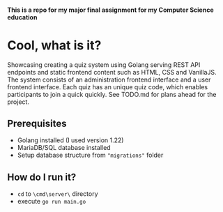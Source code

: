 #### This is a repo for my major final assignment for my Computer Science education

# Cool, what is it?
Showcasing creating a quiz system using Golang serving REST API endpoints and static frontend content such as HTML, CSS and VanillaJS.
The system consists of an administration frontend interface and a user frontend interface.
Each quiz has an unique quiz code, which enables participants to join a quick quickly.
See TODO.md for plans ahead for the project.

## Prerequisites
- Golang installed (I used version 1.22)
- MariaDB/SQL database installed
- Setup database structure from `"migrations"` folder

## How do I run it?
- `cd` to `\cmd\server\` directory
- execute `go run main.go`